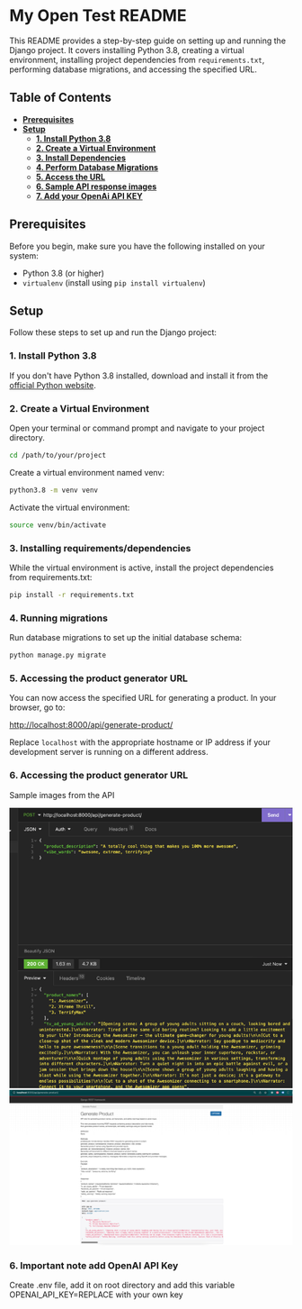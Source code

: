 # My Open Test README

This README provides a step-by-step guide on setting up and running the Django project. It covers installing Python 3.8, creating a virtual environment, installing project dependencies from `requirements.txt`, performing database migrations, and accessing the specified URL.

## Table of Contents

- **[Prerequisites](#prerequisites)**
- **[Setup](#setup)**
  - **[1. Install Python 3.8](#1-install-python-38)**
  - **[2. Create a Virtual Environment](#2-create-a-virtual-environment)**
  - **[3. Install Dependencies](#3-install-dependencies)**
  - **[4. Perform Database Migrations](#4-perform-database-migrations)**
  - **[5. Access the URL](#5-access-the-url)**
  - **[6. Sample API response images](#6-sample-images)**
  - **[7. Add your OpenAi API KEY](#7-openaikey)**


## Prerequisites

Before you begin, make sure you have the following installed on your system:

- Python 3.8 (or higher)
- `virtualenv` (install using `pip install virtualenv`)

## Setup

Follow these steps to set up and run the Django project:

### 1. Install Python 3.8

If you don't have Python 3.8 installed, download and install it from the [official Python website](https://www.python.org/downloads/).

### 2. Create a Virtual Environment

Open your terminal or command prompt and navigate to your project directory.

```bash
cd /path/to/your/project
```

Create a virtual environment named venv:

```bash
python3.8 -m venv venv
```

Activate the virtual environment:

```bash
source venv/bin/activate
```

### 3. Installing requirements/dependencies

While the virtual environment is active, install the project dependencies from requirements.txt:

```bash
pip install -r requirements.txt
```

### 4. Running migrations

Run database migrations to set up the initial database schema:

```bash
python manage.py migrate
```

### 5. Accessing the product generator URL

You can now access the specified URL for generating a product. In your browser, go to:

[http://localhost:8000/api/generate-product/](http://localhost:8000/api/generate-product/)

Replace `localhost` with the appropriate hostname or IP address if your development server is running on a different address.

### 6. Accessing the product generator URL

Sample images from the API

![Example Image](./images/sample-insomnia.png)
![Example Image](./images/sample-web-browser.png)

### 6. Important note add OpenAI API Key

Create .env file, add it on root directory and add this variable OPENAI_API_KEY=REPLACE with your own key
